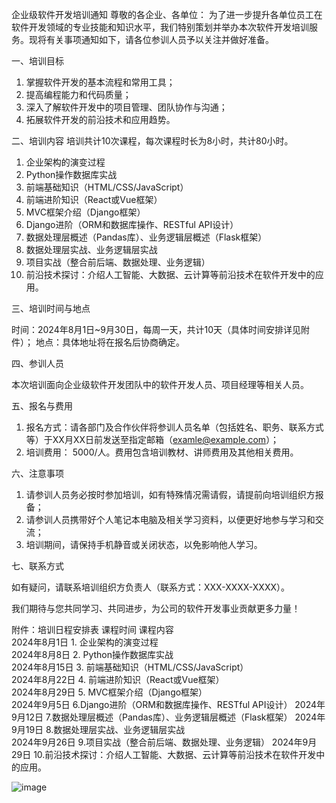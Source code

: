 企业级软件开发培训通知
尊敬的各企业、各单位：
为了进一步提升各单位员工在软件开发领域的专业技能和知识水平，我们特别策划并举办本次软件开发培训服务。现将有关事项通知如下，请各位参训人员予以关注并做好准备。

一、培训目标
1. 掌握软件开发的基本流程和常用工具；
2. 提高编程能力和代码质量；
3. 深入了解软件开发中的项目管理、团队协作与沟通；
4. 拓展软件开发的前沿技术和应用趋势。

二、培训内容
培训共计10次课程，每次课程时长为8小时，共计80小时。
1.	企业架构的演变过程
2.	Python操作数据库实战
3.	前端基础知识（HTML/CSS/JavaScript）
4.	前端进阶知识（React或Vue框架）
5.	MVC框架介绍（Django框架）
6.	Django进阶（ORM和数据库操作、RESTful API设计）
7.	数据处理层概述（Pandas库）、业务逻辑层概述（Flask框架）
8.	数据处理层实战、业务逻辑层实战
9.	项目实战（整合前后端、数据处理、业务逻辑）
10.	前沿技术探讨：介绍人工智能、大数据、云计算等前沿技术在软件开发中的应用。

三、培训时间与地点

时间：2024年8月1日~9月30日，每周一天，共计10天（具体时间安排详见附件）；
地点：具体地址将在报名后协商确定。

四、参训人员

本次培训面向企业级软件开发团队中的软件开发人员、项目经理等相关人员。

五、报名与费用

1. 报名方式：请各部门及合作伙伴将参训人员名单（包括姓名、职务、联系方式等）于XX月XX日前发送至指定邮箱（examle@example.com）；
2. 培训费用： 5000/人。费用包含培训教材、讲师费用及其他相关费用。

六、注意事项

1. 请参训人员务必按时参加培训，如有特殊情况需请假，请提前向培训组织方报备；
2. 请参训人员携带好个人笔记本电脑及相关学习资料，以便更好地参与学习和交流；
3. 培训期间，请保持手机静音或关闭状态，以免影响他人学习。

七、联系方式

如有疑问，请联系培训组织方负责人（联系方式：XXX-XXXX-XXXX）。

我们期待与您共同学习、共同进步，为公司的软件开发事业贡献更多力量！


附件：培训日程安排表
课程时间	课程内容	
2024年8月1日	1. 企业架构的演变过程	
2024年8月8日	2. Python操作数据库实战	
2024年8月15日	3. 前端基础知识（HTML/CSS/JavaScript）	
2024年8月22日	4. 前端进阶知识（React或Vue框架）	
2024年8月29日	5. MVC框架介绍（Django框架）	
2024年9月5日	6.Django进阶（ORM和数据库操作、RESTful API设计）	
2024年9月12日	7.数据处理层概述（Pandas库）、业务逻辑层概述（Flask框架）	
2024年9月19日	8.数据处理层实战、业务逻辑层实战	
2024年9月26日	9.项目实战（整合前后端、数据处理、业务逻辑）	
2024年9月29日	10.前沿技术探讨：介绍人工智能、大数据、云计算等前沿技术在软件开发中的应用。	

![image](https://github.com/user-attachments/assets/09bef502-553c-47b9-ab5a-df860e300412)
